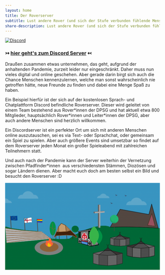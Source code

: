 ```yaml
---
layout: home
title: Der Roverserver
subtitle: Lust andere Rover (und sich der Stufe verbunden fühlende Menschen) kennenzulernen?
share-description: Lust andere Rover (und sich der Stufe verbunden fühlende Menschen) kennenzulernen? ↣ [rover.de/discord](https://rover.de/discord)
---
```

[![Discord](https://img.shields.io/discord/712004108344885341?color=cc1f2f&label=Discord&logo=Discord&logoColor=cc1f2f&style=for-the-badge)](invite/) 


### ↣ **[hier geht's zum Discord Server](invite/)** ↢

Draußen zusammen etwas unternehmen, das geht, aufgrund der anhaltenden Pandemie, zurzeit leider nur eingeschränkt. Daher muss nun vieles digital und online geschehen. Aber gerade darin birgt sich auch die Chance Menschen kennenzulernen, welche man sonst wahrscheinlich nie getroffen hätte, neue Freunde zu finden und dabei eine Menge Spaß zu haben. 

Ein Beispiel hierfür ist der sich auf der kostenlosen Sprach- und Chatplattform Discord befindliche Roverserver. Dieser wird geleitet von einem Team bestehend aus Rover\*innen der DPSG und hat aktuell etwa 800 Mitglieder, hauptsächlich Rover\*innen und Leiter\*innen der DPSG, aber auch andere Menschen sind herzlich willkommen. 

Ein Discordserver ist ein perfekter Ort um sich mit anderen Menschen online auszutauschen, sei es via Text- oder Sprachchat, oder gemeinsam ein Spiel zu spielen. Aber auch größere Events sind umsetzbar so findet auf dem Roverserver jeden Monat ein großer Spieleabend mit zahlreichen Teilnehmern statt. 

Und auch nach der Pandemie kann der Server weiterhin der Vernetzung zwischen Pfadfinder\*innen  aus verschiedensten Stämmen, Diozösen und sogar Ländern dienen. 
Aber macht euch doch am besten selbst ein Bild und besucht den Roverserver :D

![Westernohe Stilisiert](assets/img/Westernohe-logo-alt.png)
